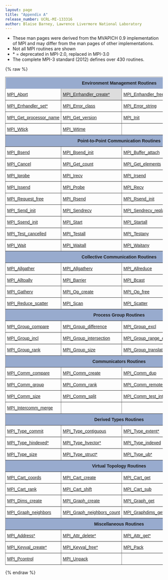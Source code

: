 ```yaml
---
layout: page
title: "Appendix A"
release_number: UCRL-MI-133316
author: Blaise Barney, Lawrence Livermore National Laboratory
---
```


- These man pages were derived from the MVAPICH 0.9 implementation of MPI and may differ from the man pages of other implementations.
- Not all MPI routines are shown
- \* = deprecated in MPI-2.0, replaced in MPI-3.0
- The complete MPI-3 standard (2012) defines over 430 routines.

{% raw %}
<table style="border-collapse:collapse;border-spacing:0" class="tg">
    <thead>
        <tr>
            <th style="background-color:#98ABCE;border-color:inherit;border-style:solid;border-width:1px;font-family:Arial, sans-serif;font-size:14px;font-weight:bold;overflow:hidden;padding:10px 5px;position:-webkit-sticky;position:sticky;text-align:center;top:-1px;vertical-align:top;will-change:transform;word-break:normal"
                colspan="4"><span style="background-color:#98ABCE">Environment Management Routines</span></th>
        </tr>
    </thead>
    <tbody>
        <tr>
            <td
                style="border-color:inherit;border-style:solid;border-width:1px;color:#339;font-family:Arial, sans-serif;font-size:14px;overflow:hidden;padding:10px 5px;text-align:left;text-decoration:underline;vertical-align:top;word-break:normal">
                <span style="font-weight:normal;font-style:normal;color:#000"><a
                    href='MPI_appendix/MPI_Abort.txt'>MPI_Abort</a></span></td>
            <td
                style="background-color:#DDD;border-color:inherit;border-style:solid;border-width:1px;color:#339;font-family:Arial, sans-serif;font-size:14px;overflow:hidden;padding:10px 5px;text-align:left;text-decoration:underline;vertical-align:top;word-break:normal">
                <span style="font-weight:normal;font-style:normal;color:#000"><a
                    href='MPI_appendix/MPI_Errhandler_create.txt'>MPI_Errhandler_create*</a></span></td>
            <td
                style="border-color:inherit;border-style:solid;border-width:1px;color:#339;font-family:Arial, sans-serif;font-size:14px;overflow:hidden;padding:10px 5px;text-align:left;text-decoration:underline;vertical-align:top;word-break:normal">
                <span style="font-weight:normal;font-style:normal;color:#000"><a
                    href='MPI_appendix/MPI_Errhandler_free.txt'>MPI_Errhandler_free</a></span></td>
            <td
                style="border-color:inherit;border-style:solid;border-width:1px;color:#339;font-family:Arial, sans-serif;font-size:14px;overflow:hidden;padding:10px 5px;text-align:left;text-decoration:underline;vertical-align:top;word-break:normal">
                <span style="font-weight:normal;font-style:normal;color:#000"><a
                    href='MPI_appendix/MPI_Errhandler_get.txt'>MPI_Errhandler_get*</a></span></td>
        </tr>
        <tr>
            <td
                style="border-color:inherit;border-style:solid;border-width:1px;color:#339;font-family:Arial, sans-serif;font-size:14px;overflow:hidden;padding:10px 5px;text-align:left;text-decoration:underline;vertical-align:top;word-break:normal">
                <span style="font-weight:normal;font-style:normal;color:#000"><a
                    href='MPI_appendix/MPI_Errhandler_set.txt'>MPI_Errhandler_set*</a></span></td>
            <td
                style="border-color:inherit;border-style:solid;border-width:1px;color:#339;font-family:Arial, sans-serif;font-size:14px;overflow:hidden;padding:10px 5px;text-align:left;text-decoration:underline;vertical-align:top;word-break:normal">
                <span style="font-weight:normal;font-style:normal;color:#000"><a
                    href='MPI_appendix/MPI_Error_class.txt'>MPI_Error_class</a></span></td>
            <td
                style="border-color:inherit;border-style:solid;border-width:1px;color:#339;font-family:Arial, sans-serif;font-size:14px;overflow:hidden;padding:10px 5px;text-align:left;text-decoration:underline;vertical-align:top;word-break:normal">
                <span style="font-weight:normal;font-style:normal;color:#000"><a
                    href='MPI_appendix/MPI_Error_string.txt'>MPI_Error_string</a></span></td>
            <td
                style="border-color:inherit;border-style:solid;border-width:1px;color:#339;font-family:Arial, sans-serif;font-size:14px;overflow:hidden;padding:10px 5px;text-align:left;text-decoration:underline;vertical-align:top;word-break:normal">
                <span style="font-weight:normal;font-style:normal;color:#000"><a
                    href='MPI_appendix/MPI_Finalize.txt'>MPI_Finalize</a></span></td>
        </tr>
        <tr>
            <td
                style="border-color:inherit;border-style:solid;border-width:1px;color:#339;font-family:Arial, sans-serif;font-size:14px;overflow:hidden;padding:10px 5px;text-align:left;text-decoration:underline;vertical-align:top;word-break:normal">
                <span style="font-weight:normal;font-style:normal;color:#000"><a
                    href='MPI_appendix/MPI_Get_processor_name.txt'>MPI_Get_processor_name</a></span></td>
            <td
                style="border-color:inherit;border-style:solid;border-width:1px;color:#339;font-family:Arial, sans-serif;font-size:14px;overflow:hidden;padding:10px 5px;text-align:left;text-decoration:underline;vertical-align:top;word-break:normal">
                <span style="font-weight:normal;font-style:normal;color:#000"><a
                    href='MPI_appendix/MPI_Get_version.txt'>MPI_Get_version</a></span></td>
            <td
                style="border-color:inherit;border-style:solid;border-width:1px;color:#339;font-family:Arial, sans-serif;font-size:14px;overflow:hidden;padding:10px 5px;text-align:left;text-decoration:underline;vertical-align:top;word-break:normal">
                <span style="font-weight:normal;font-style:normal;color:#000"><a
                    href='MPI_appendix/MPI_Init.txt'>MPI_Init</a></span></td>
            <td
                style="border-color:inherit;border-style:solid;border-width:1px;color:#339;font-family:Arial, sans-serif;font-size:14px;overflow:hidden;padding:10px 5px;text-align:left;text-decoration:underline;vertical-align:top;word-break:normal">
                <span style="font-weight:normal;font-style:normal;color:#000"><a
                    href='MPI_appendix/MPI_Initialized.txt'>MPI_Initialized</a></span></td>
        </tr>
        <tr>
            <td
                style="border-color:inherit;border-style:solid;border-width:1px;color:#339;font-family:Arial, sans-serif;font-size:14px;overflow:hidden;padding:10px 5px;text-align:left;text-decoration:underline;vertical-align:top;word-break:normal">
                <span style="font-weight:normal;font-style:normal;color:#000"><a
                    href='MPI_appendix/MPI_Wtick.txt'>MPI_Wtick</a></span></td>
            <td
                style="border-color:inherit;border-style:solid;border-width:1px;color:#339;font-family:Arial, sans-serif;font-size:14px;overflow:hidden;padding:10px 5px;text-align:left;text-decoration:underline;vertical-align:top;word-break:normal">
                <span style="font-weight:normal;font-style:normal;color:#000"><a
                    href='MPI_appendix/MPI_Wtime.txt'>MPI_Wtime</a></span></td>
            <td
                style="border-color:inherit;border-style:solid;border-width:1px;font-family:Arial, sans-serif;font-size:14px;overflow:hidden;padding:10px 5px;text-align:left;vertical-align:top;word-break:normal">
            </td>
            <td
                style="border-color:inherit;border-style:solid;border-width:1px;font-family:Arial, sans-serif;font-size:14px;overflow:hidden;padding:10px 5px;text-align:left;vertical-align:top;word-break:normal">
            </td>
        </tr>
        <tr>
            <td style="background-color:#98ABCE;border-color:inherit;border-style:solid;border-width:1px;font-family:Arial, sans-serif;font-size:14px;font-weight:bold;overflow:hidden;padding:10px 5px;text-align:center;vertical-align:top;word-break:normal"
                colspan="4"><span style="background-color:#98ABCE">Point-to-Point Communication Routines</span></td>
        </tr>
        <tr>
            <td
                style="border-color:inherit;border-style:solid;border-width:1px;color:#339;font-family:Arial, sans-serif;font-size:14px;overflow:hidden;padding:10px 5px;text-align:left;text-decoration:underline;vertical-align:top;word-break:normal">
                <span style="font-weight:normal;font-style:normal;color:#000"><a
                    href='MPI_appendix/MPI_Bsend.txt'>MPI_Bsend</a></span></td>
            <td
                style="border-color:inherit;border-style:solid;border-width:1px;color:#339;font-family:Arial, sans-serif;font-size:14px;overflow:hidden;padding:10px 5px;text-align:left;text-decoration:underline;vertical-align:top;word-break:normal">
                <span style="font-weight:normal;font-style:normal;color:#000"><a
                    href='MPI_appendix/MPI_Bsend_init.txt'>MPI_Bsend_init</a></span></td>
            <td
                style="border-color:inherit;border-style:solid;border-width:1px;color:#339;font-family:Arial, sans-serif;font-size:14px;overflow:hidden;padding:10px 5px;text-align:left;text-decoration:underline;vertical-align:top;word-break:normal">
                <span style="font-weight:normal;font-style:normal;color:#000"><a
                    href='MPI_appendix/MPI_Buffer_attach.txt'>MPI_Buffer_attach</a></span></td>
            <td
                style="border-color:inherit;border-style:solid;border-width:1px;color:#339;font-family:Arial, sans-serif;font-size:14px;overflow:hidden;padding:10px 5px;text-align:left;text-decoration:underline;vertical-align:top;word-break:normal">
                <span style="font-weight:normal;font-style:normal;color:#000"><a
                    href='MPI_appendix/MPI_Buffer_detach.txt'>MPI_Buffer_detach</a></span></td>
        </tr>
        <tr>
            <td
                style="border-color:inherit;border-style:solid;border-width:1px;color:#339;font-family:Arial, sans-serif;font-size:14px;overflow:hidden;padding:10px 5px;text-align:left;text-decoration:underline;vertical-align:top;word-break:normal">
                <span style="font-weight:normal;font-style:normal;color:#000"><a
                    href='MPI_appendix/MPI_Cancel.txt'>MPI_Cancel</a></span></td>
            <td
                style="border-color:inherit;border-style:solid;border-width:1px;color:#339;font-family:Arial, sans-serif;font-size:14px;overflow:hidden;padding:10px 5px;text-align:left;text-decoration:underline;vertical-align:top;word-break:normal">
                <span style="font-weight:normal;font-style:normal;color:#000"><a
                    href='MPI_appendix/MPI_Get_count.txt'>MPI_Get_count</a></span></td>
            <td
                style="border-color:inherit;border-style:solid;border-width:1px;color:#339;font-family:Arial, sans-serif;font-size:14px;overflow:hidden;padding:10px 5px;text-align:left;text-decoration:underline;vertical-align:top;word-break:normal">
                <span style="font-weight:normal;font-style:normal;color:#000"><a
                    href='MPI_appendix/MPI_Get_elements.txt'>MPI_Get_elements</a></span></td>
            <td
                style="border-color:inherit;border-style:solid;border-width:1px;color:#339;font-family:Arial, sans-serif;font-size:14px;overflow:hidden;padding:10px 5px;text-align:left;text-decoration:underline;vertical-align:top;word-break:normal">
                <span style="font-weight:normal;font-style:normal;color:#000"><a
                    href='MPI_appendix/MPI_Ibsend.txt'>MPI_Ibsend</a></span></td>
        </tr>
        <tr>
            <td
                style="border-color:inherit;border-style:solid;border-width:1px;color:#339;font-family:Arial, sans-serif;font-size:14px;overflow:hidden;padding:10px 5px;text-align:left;text-decoration:underline;vertical-align:top;word-break:normal">
                <span style="font-weight:normal;font-style:normal;color:#000"><a
                    href='MPI_appendix/MPI_Iprobe.txt'>MPI_Iprobe</a></span></td>
            <td
                style="border-color:inherit;border-style:solid;border-width:1px;color:#339;font-family:Arial, sans-serif;font-size:14px;overflow:hidden;padding:10px 5px;text-align:left;text-decoration:underline;vertical-align:top;word-break:normal">
                <span style="font-weight:normal;font-style:normal;color:#000"><a
                    href='MPI_appendix/MPI_Irecv.txt'>MPI_Irecv</a></span></td>
            <td
                style="border-color:inherit;border-style:solid;border-width:1px;color:#339;font-family:Arial, sans-serif;font-size:14px;overflow:hidden;padding:10px 5px;text-align:left;text-decoration:underline;vertical-align:top;word-break:normal">
                <span style="font-weight:normal;font-style:normal;color:#000"><a
                    href='MPI_appendix/MPI_Irsend.txt'>MPI_Irsend</a></span></td>
            <td
                style="border-color:inherit;border-style:solid;border-width:1px;color:#339;font-family:Arial, sans-serif;font-size:14px;overflow:hidden;padding:10px 5px;text-align:left;text-decoration:underline;vertical-align:top;word-break:normal">
                <span style="font-weight:normal;font-style:normal;color:#000"><a
                    href='MPI_appendix/MPI_Isend.txt'>MPI_Isend</a></span></td>
        </tr>
        <tr>
            <td
                style="border-color:inherit;border-style:solid;border-width:1px;color:#339;font-family:Arial, sans-serif;font-size:14px;overflow:hidden;padding:10px 5px;text-align:left;text-decoration:underline;vertical-align:top;word-break:normal">
                <span style="font-weight:normal;font-style:normal;color:#000"><a
                    href='MPI_appendix/MPI_Issend.txt'>MPI_Issend</a></span></td>
            <td
                style="border-color:inherit;border-style:solid;border-width:1px;color:#339;font-family:Arial, sans-serif;font-size:14px;overflow:hidden;padding:10px 5px;text-align:left;text-decoration:underline;vertical-align:top;word-break:normal">
                <span style="font-weight:normal;font-style:normal;color:#000"><a
                    href='MPI_appendix/MPI_Probe.txt'>MPI_Probe</a></span></td>
            <td
                style="border-color:inherit;border-style:solid;border-width:1px;color:#339;font-family:Arial, sans-serif;font-size:14px;overflow:hidden;padding:10px 5px;text-align:left;text-decoration:underline;vertical-align:top;word-break:normal">
                <span style="font-weight:normal;font-style:normal;color:#000"><a
                    href='MPI_appendix/MPI_Recv.txt'>MPI_Recv</a></span></td>
            <td
                style="border-color:inherit;border-style:solid;border-width:1px;color:#339;font-family:Arial, sans-serif;font-size:14px;overflow:hidden;padding:10px 5px;text-align:left;text-decoration:underline;vertical-align:top;word-break:normal">
                <span style="font-weight:normal;font-style:normal;color:#000"><a
                    href='MPI_appendix/MPI_Recv_init.txt'>MPI_Recv_init</a></span></td>
        </tr>
        <tr>
            <td
                style="border-color:inherit;border-style:solid;border-width:1px;color:#339;font-family:Arial, sans-serif;font-size:14px;overflow:hidden;padding:10px 5px;text-align:left;text-decoration:underline;vertical-align:top;word-break:normal">
                <span style="font-weight:normal;font-style:normal;color:#000"><a
                    href='MPI_appendix/MPI_Request_free.txt'>MPI_Request_free</a></span></td>
            <td
                style="border-color:inherit;border-style:solid;border-width:1px;color:#339;font-family:Arial, sans-serif;font-size:14px;overflow:hidden;padding:10px 5px;text-align:left;text-decoration:underline;vertical-align:top;word-break:normal">
                <span style="font-weight:normal;font-style:normal;color:#000"><a
                    href='MPI_appendix/MPI_Rsend.txt'>MPI_Rsend</a></span></td>
            <td
                style="border-color:inherit;border-style:solid;border-width:1px;color:#339;font-family:Arial, sans-serif;font-size:14px;overflow:hidden;padding:10px 5px;text-align:left;text-decoration:underline;vertical-align:top;word-break:normal">
                <span style="font-weight:normal;font-style:normal;color:#000"><a
                    href='MPI_appendix/MPI_Rsend_init.txt'>MPI_Rsend_init</a></span></td>
            <td
                style="border-color:inherit;border-style:solid;border-width:1px;color:#339;font-family:Arial, sans-serif;font-size:14px;overflow:hidden;padding:10px 5px;text-align:left;text-decoration:underline;vertical-align:top;word-break:normal">
                <span style="font-weight:normal;font-style:normal;color:#000"><a
                    href='MPI_appendix/MPI_Send.txt'>MPI_Send</a></span></td>
        </tr>
        <tr>
            <td
                style="border-color:inherit;border-style:solid;border-width:1px;color:#339;font-family:Arial, sans-serif;font-size:14px;overflow:hidden;padding:10px 5px;text-align:left;text-decoration:underline;vertical-align:top;word-break:normal">
                <span style="font-weight:normal;font-style:normal;color:#000"><a
                    href='MPI_appendix/MPI_Send_init.txt'>MPI_Send_init</a></span></td>
            <td
                style="border-color:inherit;border-style:solid;border-width:1px;color:#339;font-family:Arial, sans-serif;font-size:14px;overflow:hidden;padding:10px 5px;text-align:left;text-decoration:underline;vertical-align:top;word-break:normal">
                <span style="font-weight:normal;font-style:normal;color:#000"><a
                    href='MPI_appendix/MPI_Sendrecv.txt'>MPI_Sendrecv</a></span></td>
            <td
                style="border-color:inherit;border-style:solid;border-width:1px;color:#339;font-family:Arial, sans-serif;font-size:14px;overflow:hidden;padding:10px 5px;text-align:left;text-decoration:underline;vertical-align:top;word-break:normal">
                <span style="font-weight:normal;font-style:normal;color:#000"><a
                    href='MPI_appendix/MPI_Sendrecv_replace.txt'>MPI_Sendrecv_replace</a></span></td>
            <td
                style="border-color:inherit;border-style:solid;border-width:1px;color:#339;font-family:Arial, sans-serif;font-size:14px;overflow:hidden;padding:10px 5px;text-align:left;text-decoration:underline;vertical-align:top;word-break:normal">
                <span style="font-weight:normal;font-style:normal;color:#000"><a
                    href='MPI_appendix/MPI_Ssend.txt'>MPI_Ssend</a></span></td>
        </tr>
        <tr>
            <td
                style="border-color:inherit;border-style:solid;border-width:1px;color:#339;font-family:Arial, sans-serif;font-size:14px;overflow:hidden;padding:10px 5px;text-align:left;text-decoration:underline;vertical-align:top;word-break:normal">
                <span style="font-weight:normal;font-style:normal;color:#000"><a
                    href='MPI_appendix/MPI_Ssend_init.txt'>MPI_Ssend_init</a></span></td>
            <td
                style="border-color:inherit;border-style:solid;border-width:1px;color:#339;font-family:Arial, sans-serif;font-size:14px;overflow:hidden;padding:10px 5px;text-align:left;text-decoration:underline;vertical-align:top;word-break:normal">
                <span style="font-weight:normal;font-style:normal;color:#000"><a
                    href='MPI_appendix/MPI_Start.txt'>MPI_Start</a></span></td>
            <td
                style="border-color:inherit;border-style:solid;border-width:1px;color:#339;font-family:Arial, sans-serif;font-size:14px;overflow:hidden;padding:10px 5px;text-align:left;text-decoration:underline;vertical-align:top;word-break:normal">
                <span style="font-weight:normal;font-style:normal;color:#000"><a
                    href='MPI_appendix/MPI_Startall.txt'>MPI_Startall</a></span></td>
            <td
                style="border-color:inherit;border-style:solid;border-width:1px;color:#339;font-family:Arial, sans-serif;font-size:14px;overflow:hidden;padding:10px 5px;text-align:left;text-decoration:underline;vertical-align:top;word-break:normal">
                <span style="font-weight:normal;font-style:normal;color:#000"><a
                    href='MPI_appendix/MPI_Test.txt'>MPI_Test</a></span></td>
        </tr>
        <tr>
            <td
                style="border-color:inherit;border-style:solid;border-width:1px;color:#339;font-family:Arial, sans-serif;font-size:14px;overflow:hidden;padding:10px 5px;text-align:left;text-decoration:underline;vertical-align:top;word-break:normal">
                <span style="font-weight:normal;font-style:normal;color:#000"><a
                    href='MPI_appendix/MPI_Test_cancelled.txt'>MPI_Test_cancelled</a></span></td>
            <td
                style="border-color:inherit;border-style:solid;border-width:1px;color:#339;font-family:Arial, sans-serif;font-size:14px;overflow:hidden;padding:10px 5px;text-align:left;text-decoration:underline;vertical-align:top;word-break:normal">
                <span style="font-weight:normal;font-style:normal;color:#000"><a
                    href='MPI_appendix/MPI_Testall.txt'>MPI_Testall</a></span></td>
            <td
                style="border-color:inherit;border-style:solid;border-width:1px;color:#339;font-family:Arial, sans-serif;font-size:14px;overflow:hidden;padding:10px 5px;text-align:left;text-decoration:underline;vertical-align:top;word-break:normal">
                <span style="font-weight:normal;font-style:normal;color:#000"><a
                    href='MPI_appendix/MPI_Testany.txt'>MPI_Testany</a></span></td>
            <td
                style="border-color:inherit;border-style:solid;border-width:1px;color:#339;font-family:Arial, sans-serif;font-size:14px;overflow:hidden;padding:10px 5px;text-align:left;text-decoration:underline;vertical-align:top;word-break:normal">
                <span style="font-weight:normal;font-style:normal;color:#000"><a
                    href='MPI_appendix/MPI_Testsome.txt'>MPI_Testsome</a></span></td>
        </tr>
        <tr>
            <td
                style="border-color:inherit;border-style:solid;border-width:1px;color:#339;font-family:Arial, sans-serif;font-size:14px;overflow:hidden;padding:10px 5px;text-align:left;text-decoration:underline;vertical-align:top;word-break:normal">
                <span style="font-weight:normal;font-style:normal;color:#000"><a
                    href='MPI_appendix/MPI_Wait.txt'>MPI_Wait</a></span></td>
            <td
                style="border-color:inherit;border-style:solid;border-width:1px;color:#339;font-family:Arial, sans-serif;font-size:14px;overflow:hidden;padding:10px 5px;text-align:left;text-decoration:underline;vertical-align:top;word-break:normal">
                <span style="font-weight:normal;font-style:normal;color:#000"><a
                    href='MPI_appendix/MPI_Waitall.txt'>MPI_Waitall</a></span></td>
            <td
                style="border-color:inherit;border-style:solid;border-width:1px;color:#339;font-family:Arial, sans-serif;font-size:14px;overflow:hidden;padding:10px 5px;text-align:left;text-decoration:underline;vertical-align:top;word-break:normal">
                <span style="font-weight:normal;font-style:normal;color:#000"><a
                    href='MPI_appendix/MPI_Waitany.txt'>MPI_Waitany</a></span></td>
            <td
                style="border-color:inherit;border-style:solid;border-width:1px;color:#339;font-family:Arial, sans-serif;font-size:14px;overflow:hidden;padding:10px 5px;text-align:left;text-decoration:underline;vertical-align:top;word-break:normal">
                <span style="font-weight:normal;font-style:normal;color:#000"><a
                    href='MPI_appendix/MPI_Waitsome.txt'>MPI_Waitsome</a></span></td>
        </tr>
        <tr>
            <td style="background-color:#98ABCE;border-color:inherit;border-style:solid;border-width:1px;font-family:Arial, sans-serif;font-size:14px;font-weight:bold;overflow:hidden;padding:10px 5px;text-align:center;vertical-align:top;word-break:normal"
                colspan="4"><span style="background-color:#98ABCE">Collective Communication Routines</span></td>
        </tr>
        <tr>
            <td
                style="border-color:inherit;border-style:solid;border-width:1px;color:#339;font-family:Arial, sans-serif;font-size:14px;overflow:hidden;padding:10px 5px;text-align:left;text-decoration:underline;vertical-align:top;word-break:normal">
                <span style="font-weight:normal;font-style:normal;color:#000"><a
                    href='MPI_appendix/MPI_Allgather.txt'>MPI_Allgather</a></span></td>
            <td
                style="border-color:inherit;border-style:solid;border-width:1px;color:#339;font-family:Arial, sans-serif;font-size:14px;overflow:hidden;padding:10px 5px;text-align:left;text-decoration:underline;vertical-align:top;word-break:normal">
                <span style="font-weight:normal;font-style:normal;color:#000"><a
                    href='MPI_appendix/MPI_Allgatherv.txt'>MPI_Allgatherv</a></span></td>
            <td
                style="border-color:inherit;border-style:solid;border-width:1px;color:#339;font-family:Arial, sans-serif;font-size:14px;overflow:hidden;padding:10px 5px;text-align:left;text-decoration:underline;vertical-align:top;word-break:normal">
                <span style="font-weight:normal;font-style:normal;color:#000"><a
                    href='MPI_appendix/MPI_Allreduce.txt'>MPI_Allreduce</a></span></td>
            <td
                style="border-color:inherit;border-style:solid;border-width:1px;color:#339;font-family:Arial, sans-serif;font-size:14px;overflow:hidden;padding:10px 5px;text-align:left;text-decoration:underline;vertical-align:top;word-break:normal">
                <span style="font-weight:normal;font-style:normal;color:#000"><a
                    href='MPI_appendix/MPI_Alltoall.txt'>MPI_Alltoall</a></span></td>
        </tr>
        <tr>
            <td
                style="border-color:inherit;border-style:solid;border-width:1px;color:#339;font-family:Arial, sans-serif;font-size:14px;overflow:hidden;padding:10px 5px;text-align:left;text-decoration:underline;vertical-align:top;word-break:normal">
                <span style="font-weight:normal;font-style:normal;color:#000"><a
                    href='MPI_appendix/MPI_Alltoallv.txt'>MPI_Alltoallv</a></span></td>
            <td
                style="border-color:inherit;border-style:solid;border-width:1px;color:#339;font-family:Arial, sans-serif;font-size:14px;overflow:hidden;padding:10px 5px;text-align:left;text-decoration:underline;vertical-align:top;word-break:normal">
                <span style="font-weight:normal;font-style:normal;color:#000"><a
                    href='MPI_appendix/MPI_Barrier.txt'>MPI_Barrier</a></span></td>
            <td
                style="border-color:inherit;border-style:solid;border-width:1px;color:#339;font-family:Arial, sans-serif;font-size:14px;overflow:hidden;padding:10px 5px;text-align:left;text-decoration:underline;vertical-align:top;word-break:normal">
                <span style="font-weight:normal;font-style:normal;color:#000"><a
                    href='MPI_appendix/MPI_Bcast.txt'>MPI_Bcast</a></span></td>
            <td
                style="border-color:inherit;border-style:solid;border-width:1px;color:#339;font-family:Arial, sans-serif;font-size:14px;overflow:hidden;padding:10px 5px;text-align:left;text-decoration:underline;vertical-align:top;word-break:normal">
                <span style="font-weight:normal;font-style:normal;color:#000"><a
                    href='MPI_appendix/MPI_Gather.txt'>MPI_Gather</a></span></td>
        </tr>
        <tr>
            <td
                style="border-color:inherit;border-style:solid;border-width:1px;color:#339;font-family:Arial, sans-serif;font-size:14px;overflow:hidden;padding:10px 5px;text-align:left;text-decoration:underline;vertical-align:top;word-break:normal">
                <span style="font-weight:normal;font-style:normal;color:#000"><a
                    href='MPI_appendix/MPI_Gatherv.txt'>MPI_Gatherv</a></span></td>
            <td
                style="border-color:inherit;border-style:solid;border-width:1px;color:#339;font-family:Arial, sans-serif;font-size:14px;overflow:hidden;padding:10px 5px;text-align:left;text-decoration:underline;vertical-align:top;word-break:normal">
                <span style="font-weight:normal;font-style:normal;color:#000"><a
                    href='MPI_appendix/MPI_Op_create.txt'>MPI_Op_create</a></span></td>
            <td
                style="border-color:inherit;border-style:solid;border-width:1px;color:#339;font-family:Arial, sans-serif;font-size:14px;overflow:hidden;padding:10px 5px;text-align:left;text-decoration:underline;vertical-align:top;word-break:normal">
                <span style="font-weight:normal;font-style:normal;color:#000"><a
                    href='MPI_appendix/MPI_Op_free.txt'>MPI_Op_free</a></span></td>
            <td
                style="border-color:inherit;border-style:solid;border-width:1px;color:#339;font-family:Arial, sans-serif;font-size:14px;overflow:hidden;padding:10px 5px;text-align:left;text-decoration:underline;vertical-align:top;word-break:normal">
                <span style="font-weight:normal;font-style:normal;color:#000"><a
                    href='MPI_appendix/MPI_Reduce.txt'>MPI_Reduce</a></span></td>
        </tr>
        <tr>
            <td
                style="border-color:inherit;border-style:solid;border-width:1px;color:#339;font-family:Arial, sans-serif;font-size:14px;overflow:hidden;padding:10px 5px;text-align:left;text-decoration:underline;vertical-align:top;word-break:normal">
                <span style="font-weight:normal;font-style:normal;color:#000"><a
                    href='MPI_appendix/MPI_Reduce_scatter.txt'>MPI_Reduce_scatter</a></span></td>
            <td
                style="border-color:inherit;border-style:solid;border-width:1px;color:#339;font-family:Arial, sans-serif;font-size:14px;overflow:hidden;padding:10px 5px;text-align:left;text-decoration:underline;vertical-align:top;word-break:normal">
                <span style="font-weight:normal;font-style:normal;color:#000"><a
                    href='MPI_appendix/MPI_Scan.txt'>MPI_Scan</a></span></td>
            <td
                style="border-color:inherit;border-style:solid;border-width:1px;color:#339;font-family:Arial, sans-serif;font-size:14px;overflow:hidden;padding:10px 5px;text-align:left;text-decoration:underline;vertical-align:top;word-break:normal">
                <span style="font-weight:normal;font-style:normal;color:#000"><a
                    href='MPI_appendix/MPI_Scatter.txt'>MPI_Scatter</a></span></td>
            <td
                style="border-color:inherit;border-style:solid;border-width:1px;color:#339;font-family:Arial, sans-serif;font-size:14px;overflow:hidden;padding:10px 5px;text-align:left;text-decoration:underline;vertical-align:top;word-break:normal">
                <span style="font-weight:normal;font-style:normal;color:#000"><a
                    href='MPI_appendix/MPI_Scatterv.txt'>MPI_Scatterv</a></span></td>
        </tr>
        <tr>
            <td style="background-color:#98ABCE;border-color:inherit;border-style:solid;border-width:1px;font-family:Arial, sans-serif;font-size:14px;font-weight:bold;overflow:hidden;padding:10px 5px;text-align:center;vertical-align:top;word-break:normal"
                colspan="4"><span style="background-color:#98ABCE">Process Group Routines</span></td>
        </tr>
        <tr>
            <td
                style="border-color:inherit;border-style:solid;border-width:1px;color:#339;font-family:Arial, sans-serif;font-size:14px;overflow:hidden;padding:10px 5px;text-align:left;text-decoration:underline;vertical-align:top;word-break:normal">
                <span style="font-weight:normal;font-style:normal;color:#000"><a
                    href='MPI_appendix/MPI_Group_compare.txt'>MPI_Group_compare</a></span></td>
            <td
                style="border-color:inherit;border-style:solid;border-width:1px;color:#339;font-family:Arial, sans-serif;font-size:14px;overflow:hidden;padding:10px 5px;text-align:left;text-decoration:underline;vertical-align:top;word-break:normal">
                <span style="font-weight:normal;font-style:normal;color:#000"><a
                    href='MPI_appendix/MPI_Group_difference.txt'>MPI_Group_difference</a></span></td>
            <td
                style="border-color:inherit;border-style:solid;border-width:1px;color:#339;font-family:Arial, sans-serif;font-size:14px;overflow:hidden;padding:10px 5px;text-align:left;text-decoration:underline;vertical-align:top;word-break:normal">
                <span style="font-weight:normal;font-style:normal;color:#000"><a
                    href='MPI_appendix/MPI_Group_excl.txt'>MPI_Group_excl</a></span></td>
            <td
                style="border-color:inherit;border-style:solid;border-width:1px;color:#339;font-family:Arial, sans-serif;font-size:14px;overflow:hidden;padding:10px 5px;text-align:left;text-decoration:underline;vertical-align:top;word-break:normal">
                <span style="font-weight:normal;font-style:normal;color:#000"><a
                    href='MPI_appendix/MPI_Group_free.txt'>MPI_Group_free</a></span></td>
        </tr>
        <tr>
            <td
                style="border-color:inherit;border-style:solid;border-width:1px;color:#339;font-family:Arial, sans-serif;font-size:14px;overflow:hidden;padding:10px 5px;text-align:left;text-decoration:underline;vertical-align:top;word-break:normal">
                <span style="font-weight:normal;font-style:normal;color:#000"><a
                    href='MPI_appendix/MPI_Group_incl.txt'>MPI_Group_incl</a></span></td>
            <td
                style="border-color:inherit;border-style:solid;border-width:1px;color:#339;font-family:Arial, sans-serif;font-size:14px;overflow:hidden;padding:10px 5px;text-align:left;text-decoration:underline;vertical-align:top;word-break:normal">
                <span style="font-weight:normal;font-style:normal;color:#000"><a
                    href='MPI_appendix/MPI_Group_intersection.txt'>MPI_Group_intersection</a></span></td>
            <td
                style="border-color:inherit;border-style:solid;border-width:1px;color:#339;font-family:Arial, sans-serif;font-size:14px;overflow:hidden;padding:10px 5px;text-align:left;text-decoration:underline;vertical-align:top;word-break:normal">
                <span style="font-weight:normal;font-style:normal;color:#000"><a
                    href='MPI_appendix/MPI_Group_range_excl.txt'>MPI_Group_range_excl</a></span></td>
            <td
                style="border-color:inherit;border-style:solid;border-width:1px;color:#339;font-family:Arial, sans-serif;font-size:14px;overflow:hidden;padding:10px 5px;text-align:left;text-decoration:underline;vertical-align:top;word-break:normal">
                <span style="font-weight:normal;font-style:normal;color:#000"><a
                    href='MPI_appendix/MPI_Group_range_incl.txt'>MPI_Group_range_incl</a></span></td>
        </tr>
        <tr>
            <td
                style="border-color:inherit;border-style:solid;border-width:1px;color:#339;font-family:Arial, sans-serif;font-size:14px;overflow:hidden;padding:10px 5px;text-align:left;text-decoration:underline;vertical-align:top;word-break:normal">
                <span style="font-weight:normal;font-style:normal;color:#000"><a
                    href='MPI_appendix/MPI_Group_rank.txt'>MPI_Group_rank</a></span></td>
            <td
                style="border-color:inherit;border-style:solid;border-width:1px;color:#339;font-family:Arial, sans-serif;font-size:14px;overflow:hidden;padding:10px 5px;text-align:left;text-decoration:underline;vertical-align:top;word-break:normal">
                <span style="font-weight:normal;font-style:normal;color:#000"><a
                    href='MPI_appendix/MPI_Group_size.txt'>MPI_Group_size</a></span></td>
            <td
                style="border-color:inherit;border-style:solid;border-width:1px;color:#339;font-family:Arial, sans-serif;font-size:14px;overflow:hidden;padding:10px 5px;text-align:left;text-decoration:underline;vertical-align:top;word-break:normal">
                <span style="font-weight:normal;font-style:normal;color:#000"><a
                    href='MPI_appendix/MPI_Group_translate_ranks.txt'>MPI_Group_translate_ranks</a></span></td>
            <td
                style="border-color:inherit;border-style:solid;border-width:1px;color:#339;font-family:Arial, sans-serif;font-size:14px;overflow:hidden;padding:10px 5px;text-align:left;text-decoration:underline;vertical-align:top;word-break:normal">
                <span style="font-weight:normal;font-style:normal;color:#000"><a
                    href='MPI_appendix/MPI_Group_union.txt'>MPI_Group_union</a></span></td>
        </tr>
        <tr>
            <td style="background-color:#98ABCE;border-color:inherit;border-style:solid;border-width:1px;font-family:Arial, sans-serif;font-size:14px;font-weight:bold;overflow:hidden;padding:10px 5px;text-align:center;vertical-align:top;word-break:normal"
                colspan="4"><span style="background-color:#98ABCE">Communicators Routines</span></td>
        </tr>
        <tr>
            <td
                style="border-color:inherit;border-style:solid;border-width:1px;color:#339;font-family:Arial, sans-serif;font-size:14px;overflow:hidden;padding:10px 5px;text-align:left;text-decoration:underline;vertical-align:top;word-break:normal">
                <span style="font-weight:normal;font-style:normal;color:#000"><a
                    href='MPI_appendix/MPI_Comm_compare.txt'>MPI_Comm_compare</a></span></td>
            <td
                style="border-color:inherit;border-style:solid;border-width:1px;color:#339;font-family:Arial, sans-serif;font-size:14px;overflow:hidden;padding:10px 5px;text-align:left;text-decoration:underline;vertical-align:top;word-break:normal">
                <span style="font-weight:normal;font-style:normal;color:#000"><a
                    href='MPI_appendix/MPI_Comm_create.txt'>MPI_Comm_create</a></span></td>
            <td
                style="border-color:inherit;border-style:solid;border-width:1px;color:#339;font-family:Arial, sans-serif;font-size:14px;overflow:hidden;padding:10px 5px;text-align:left;text-decoration:underline;vertical-align:top;word-break:normal">
                <span style="font-weight:normal;font-style:normal;color:#000"><a
                    href='MPI_appendix/MPI_Comm_dup.txt'>MPI_Comm_dup</a></span></td>
            <td
                style="border-color:inherit;border-style:solid;border-width:1px;color:#339;font-family:Arial, sans-serif;font-size:14px;overflow:hidden;padding:10px 5px;text-align:left;text-decoration:underline;vertical-align:top;word-break:normal">
                <span style="font-weight:normal;font-style:normal;color:#000"><a
                    href='MPI_appendix/MPI_Comm_free.txt'>MPI_Comm_free</a></span></td>
        </tr>
        <tr>
            <td
                style="border-color:inherit;border-style:solid;border-width:1px;color:#339;font-family:Arial, sans-serif;font-size:14px;overflow:hidden;padding:10px 5px;text-align:left;text-decoration:underline;vertical-align:top;word-break:normal">
                <span style="font-weight:normal;font-style:normal;color:#000"><a
                    href='MPI_appendix/MPI_Comm_group.txt'>MPI_Comm_group</a></span></td>
            <td
                style="border-color:inherit;border-style:solid;border-width:1px;color:#339;font-family:Arial, sans-serif;font-size:14px;overflow:hidden;padding:10px 5px;text-align:left;text-decoration:underline;vertical-align:top;word-break:normal">
                <span style="font-weight:normal;font-style:normal;color:#000"><a
                    href='MPI_appendix/MPI_Comm_rank.txt'>MPI_Comm_rank</a></span></td>
            <td
                style="border-color:inherit;border-style:solid;border-width:1px;color:#339;font-family:Arial, sans-serif;font-size:14px;overflow:hidden;padding:10px 5px;text-align:left;text-decoration:underline;vertical-align:top;word-break:normal">
                <span style="font-weight:normal;font-style:normal;color:#000"><a
                    href='MPI_appendix/MPI_Comm_remote_group.txt'>MPI_Comm_remote_group</a></span></td>
            <td
                style="border-color:inherit;border-style:solid;border-width:1px;color:#339;font-family:Arial, sans-serif;font-size:14px;overflow:hidden;padding:10px 5px;text-align:left;text-decoration:underline;vertical-align:top;word-break:normal">
                <span style="font-weight:normal;font-style:normal;color:#000"><a
                    href='MPI_appendix/MPI_Comm_remote_size.txt'>MPI_Comm_remote_size</a></span></td>
        </tr>
        <tr>
            <td
                style="border-color:inherit;border-style:solid;border-width:1px;color:#339;font-family:Arial, sans-serif;font-size:14px;overflow:hidden;padding:10px 5px;text-align:left;text-decoration:underline;vertical-align:top;word-break:normal">
                <span style="font-weight:normal;font-style:normal;color:#000"><a
                    href='MPI_appendix/MPI_Comm_size.txt'>MPI_Comm_size</a></span></td>
            <td
                style="border-color:inherit;border-style:solid;border-width:1px;color:#339;font-family:Arial, sans-serif;font-size:14px;overflow:hidden;padding:10px 5px;text-align:left;text-decoration:underline;vertical-align:top;word-break:normal">
                <span style="font-weight:normal;font-style:normal;color:#000"><a
                    href='MPI_appendix/MPI_Comm_split.txt'>MPI_Comm_split</a></span></td>
            <td
                style="border-color:inherit;border-style:solid;border-width:1px;color:#339;font-family:Arial, sans-serif;font-size:14px;overflow:hidden;padding:10px 5px;text-align:left;text-decoration:underline;vertical-align:top;word-break:normal">
                <span style="font-weight:normal;font-style:normal;color:#000"><a
                    href='MPI_appendix/MPI_Comm_test_inter.txt'>MPI_Comm_test_inter</a></span></td>
            <td
                style="border-color:inherit;border-style:solid;border-width:1px;color:#339;font-family:Arial, sans-serif;font-size:14px;overflow:hidden;padding:10px 5px;text-align:left;text-decoration:underline;vertical-align:top;word-break:normal">
                <span style="font-weight:normal;font-style:normal;color:#000"><a
                    href='MPI_appendix/MPI_Intercomm_create.txt'>MPI_Intercomm_create</a></span></td>
        </tr>
        <tr>
            <td
                style="border-color:inherit;border-style:solid;border-width:1px;color:#339;font-family:Arial, sans-serif;font-size:14px;overflow:hidden;padding:10px 5px;text-align:left;text-decoration:underline;vertical-align:top;word-break:normal">
                <span style="font-weight:normal;font-style:normal;color:#000"><a
                    href='MPI_appendix/MPI_Intercomm_merge.txt'>MPI_Intercomm_merge</a></span></td>
            <td
                style="border-color:inherit;border-style:solid;border-width:1px;font-family:Arial, sans-serif;font-size:14px;overflow:hidden;padding:10px 5px;text-align:left;vertical-align:top;word-break:normal">
            </td>
            <td
                style="border-color:inherit;border-style:solid;border-width:1px;font-family:Arial, sans-serif;font-size:14px;overflow:hidden;padding:10px 5px;text-align:left;vertical-align:top;word-break:normal">
            </td>
            <td
                style="border-color:inherit;border-style:solid;border-width:1px;font-family:Arial, sans-serif;font-size:14px;overflow:hidden;padding:10px 5px;text-align:left;vertical-align:top;word-break:normal">
            </td>
        </tr>
        <tr>
            <td style="background-color:#98ABCE;border-color:inherit;border-style:solid;border-width:1px;font-family:Arial, sans-serif;font-size:14px;font-weight:bold;overflow:hidden;padding:10px 5px;text-align:center;vertical-align:top;word-break:normal"
                colspan="4"><span style="background-color:#98ABCE">Derived Types Routines</span></td>
        </tr>
        <tr>
            <td
                style="border-color:inherit;border-style:solid;border-width:1px;color:#339;font-family:Arial, sans-serif;font-size:14px;overflow:hidden;padding:10px 5px;text-align:left;text-decoration:underline;vertical-align:top;word-break:normal">
                <span style="font-weight:normal;font-style:normal;color:#000"><a
                    href='MPI_appendix/MPI_Type_commit.txt'>MPI_Type_commit</a></span></td>
            <td
                style="border-color:inherit;border-style:solid;border-width:1px;color:#339;font-family:Arial, sans-serif;font-size:14px;overflow:hidden;padding:10px 5px;text-align:left;text-decoration:underline;vertical-align:top;word-break:normal">
                <span style="font-weight:normal;font-style:normal;color:#000"><a
                    href='MPI_appendix/MPI_Type_contiguous.txt'>MPI_Type_contiguous</a></span></td>
            <td
                style="border-color:inherit;border-style:solid;border-width:1px;color:#339;font-family:Arial, sans-serif;font-size:14px;overflow:hidden;padding:10px 5px;text-align:left;text-decoration:underline;vertical-align:top;word-break:normal">
                <span style="font-weight:normal;font-style:normal;color:#000"><a
                    href='MPI_appendix/MPI_Type_extent.txt'>MPI_Type_extent*</a></span></td>
            <td
                style="border-color:inherit;border-style:solid;border-width:1px;color:#339;font-family:Arial, sans-serif;font-size:14px;overflow:hidden;padding:10px 5px;text-align:left;text-decoration:underline;vertical-align:top;word-break:normal">
                <span style="font-weight:normal;font-style:normal;color:#000"><a
                    href='MPI_appendix/MPI_Type_free.txt'>MPI_Type_free</a></span></td>
        </tr>
        <tr>
            <td
                style="border-color:inherit;border-style:solid;border-width:1px;color:#339;font-family:Arial, sans-serif;font-size:14px;overflow:hidden;padding:10px 5px;text-align:left;text-decoration:underline;vertical-align:top;word-break:normal">
                <span style="font-weight:normal;font-style:normal;color:#000"><a
                    href='MPI_appendix/MPI_Type_hindexed.txt'>MPI_Type_hindexed*</a></span></td>
            <td
                style="border-color:inherit;border-style:solid;border-width:1px;color:#339;font-family:Arial, sans-serif;font-size:14px;overflow:hidden;padding:10px 5px;text-align:left;text-decoration:underline;vertical-align:top;word-break:normal">
                <span style="font-weight:normal;font-style:normal;color:#000"><a
                    href='MPI_appendix/MPI_Type_hvector.txt'>MPI_Type_hvector*</a></span></td>
            <td
                style="border-color:inherit;border-style:solid;border-width:1px;color:#339;font-family:Arial, sans-serif;font-size:14px;overflow:hidden;padding:10px 5px;text-align:left;text-decoration:underline;vertical-align:top;word-break:normal">
                <span style="font-weight:normal;font-style:normal;color:#000"><a
                    href='MPI_appendix/MPI_Type_indexed.txt'>MPI_Type_indexed</a></span></td>
            <td
                style="border-color:inherit;border-style:solid;border-width:1px;color:#339;font-family:Arial, sans-serif;font-size:14px;overflow:hidden;padding:10px 5px;text-align:left;text-decoration:underline;vertical-align:top;word-break:normal">
                <span style="font-weight:normal;font-style:normal;color:#000"><a
                    href='MPI_appendix/MPI_Type_lb.txt'>MPI_Type_lb</a></span></td>
        </tr>
        <tr>
            <td
                style="border-color:inherit;border-style:solid;border-width:1px;color:#339;font-family:Arial, sans-serif;font-size:14px;overflow:hidden;padding:10px 5px;text-align:left;text-decoration:underline;vertical-align:top;word-break:normal">
                <span style="font-weight:normal;font-style:normal;color:#000"><a
                    href='MPI_appendix/MPI_Type_size.txt'>MPI_Type_size</a></span></td>
            <td
                style="border-color:inherit;border-style:solid;border-width:1px;color:#339;font-family:Arial, sans-serif;font-size:14px;overflow:hidden;padding:10px 5px;text-align:left;text-decoration:underline;vertical-align:top;word-break:normal">
                <span style="font-weight:normal;font-style:normal;color:#000"><a
                    href='MPI_appendix/MPI_Type_struct.txt'>MPI_Type_struct*</a></span></td>
            <td
                style="border-color:inherit;border-style:solid;border-width:1px;color:#339;font-family:Arial, sans-serif;font-size:14px;overflow:hidden;padding:10px 5px;text-align:left;text-decoration:underline;vertical-align:top;word-break:normal">
                <span style="font-weight:normal;font-style:normal;color:#000"><a
                    href='MPI_appendix/MPI_Type_ub.txt'>MPI_Type_ub*</a></span></td>
            <td
                style="border-color:inherit;border-style:solid;border-width:1px;color:#339;font-family:Arial, sans-serif;font-size:14px;overflow:hidden;padding:10px 5px;text-align:left;text-decoration:underline;vertical-align:top;word-break:normal">
                <span style="font-weight:normal;font-style:normal;color:#000"><a
                    href='MPI_appendix/MPI_Type_vector.txt'>MPI_Type_vector</a></span></td>
        </tr>
        <tr>
            <td style="background-color:#98ABCE;border-color:inherit;border-style:solid;border-width:1px;font-family:Arial, sans-serif;font-size:14px;font-weight:bold;overflow:hidden;padding:10px 5px;text-align:center;vertical-align:top;word-break:normal"
                colspan="4"><span style="background-color:#98ABCE">Virtual Topology Routines</span></td>
        </tr>
        <tr>
            <td
                style="border-color:inherit;border-style:solid;border-width:1px;color:#339;font-family:Arial, sans-serif;font-size:14px;overflow:hidden;padding:10px 5px;text-align:left;text-decoration:underline;vertical-align:top;word-break:normal">
                <span style="font-weight:normal;font-style:normal;color:#000"><a
                    href='MPI_appendix/MPI_Cart_coords.txt'>MPI_Cart_coords</a></span></td>
            <td
                style="border-color:inherit;border-style:solid;border-width:1px;color:#339;font-family:Arial, sans-serif;font-size:14px;overflow:hidden;padding:10px 5px;text-align:left;text-decoration:underline;vertical-align:top;word-break:normal">
                <span style="font-weight:normal;font-style:normal;color:#000"><a
                    href='MPI_appendix/MPI_Cart_create.txt'>MPI_Cart_create</a></span></td>
            <td
                style="border-color:inherit;border-style:solid;border-width:1px;color:#339;font-family:Arial, sans-serif;font-size:14px;overflow:hidden;padding:10px 5px;text-align:left;text-decoration:underline;vertical-align:top;word-break:normal">
                <span style="font-weight:normal;font-style:normal;color:#000"><a
                    href='MPI_appendix/MPI_Cart_get.txt'>MPI_Cart_get</a></span></td>
            <td
                style="border-color:inherit;border-style:solid;border-width:1px;color:#339;font-family:Arial, sans-serif;font-size:14px;overflow:hidden;padding:10px 5px;text-align:left;text-decoration:underline;vertical-align:top;word-break:normal">
                <span style="font-weight:normal;font-style:normal;color:#000"><a
                    href='MPI_appendix/MPI_Cart_map.txt'>MPI_Cart_map</a></span></td>
        </tr>
        <tr>
            <td
                style="border-color:inherit;border-style:solid;border-width:1px;color:#339;font-family:Arial, sans-serif;font-size:14px;overflow:hidden;padding:10px 5px;text-align:left;text-decoration:underline;vertical-align:top;word-break:normal">
                <span style="font-weight:normal;font-style:normal;color:#000"><a
                    href='MPI_appendix/MPI_Cart_rank.txt'>MPI_Cart_rank</a></span></td>
            <td
                style="border-color:inherit;border-style:solid;border-width:1px;color:#339;font-family:Arial, sans-serif;font-size:14px;overflow:hidden;padding:10px 5px;text-align:left;text-decoration:underline;vertical-align:top;word-break:normal">
                <span style="font-weight:normal;font-style:normal;color:#000"><a
                    href='MPI_appendix/MPI_Cart_shift.txt'>MPI_Cart_shift</a></span></td>
            <td
                style="border-color:inherit;border-style:solid;border-width:1px;color:#339;font-family:Arial, sans-serif;font-size:14px;overflow:hidden;padding:10px 5px;text-align:left;text-decoration:underline;vertical-align:top;word-break:normal">
                <span style="font-weight:normal;font-style:normal;color:#000"><a
                    href='MPI_appendix/MPI_Cart_sub.txt'>MPI_Cart_sub</a></span></td>
            <td
                style="border-color:inherit;border-style:solid;border-width:1px;color:#339;font-family:Arial, sans-serif;font-size:14px;overflow:hidden;padding:10px 5px;text-align:left;text-decoration:underline;vertical-align:top;word-break:normal">
                <span style="font-weight:normal;font-style:normal;color:#000"><a
                    href='MPI_appendix/MPI_Cartdim_get.txt'>MPI_Cartdim_get</a></span></td>
        </tr>
        <tr>
            <td
                style="border-color:inherit;border-style:solid;border-width:1px;color:#339;font-family:Arial, sans-serif;font-size:14px;overflow:hidden;padding:10px 5px;text-align:left;text-decoration:underline;vertical-align:top;word-break:normal">
                <span style="font-weight:normal;font-style:normal;color:#000"><a
                    href='MPI_appendix/MPI_Dims_create.txt'>MPI_Dims_create</a></span></td>
            <td
                style="border-color:inherit;border-style:solid;border-width:1px;color:#339;font-family:Arial, sans-serif;font-size:14px;overflow:hidden;padding:10px 5px;text-align:left;text-decoration:underline;vertical-align:top;word-break:normal">
                <span style="font-weight:normal;font-style:normal;color:#000"><a
                    href='MPI_appendix/MPI_Graph_create.txt'>MPI_Graph_create</a></span></td>
            <td
                style="border-color:inherit;border-style:solid;border-width:1px;color:#339;font-family:Arial, sans-serif;font-size:14px;overflow:hidden;padding:10px 5px;text-align:left;text-decoration:underline;vertical-align:top;word-break:normal">
                <span style="font-weight:normal;font-style:normal;color:#000"><a
                    href='MPI_appendix/MPI_Graph_get.txt'>MPI_Graph_get</a></span></td>
            <td
                style="border-color:inherit;border-style:solid;border-width:1px;color:#339;font-family:Arial, sans-serif;font-size:14px;overflow:hidden;padding:10px 5px;text-align:left;text-decoration:underline;vertical-align:top;word-break:normal">
                <span style="font-weight:normal;font-style:normal;color:#000"><a
                    href='MPI_appendix/MPI_Graph_map.txt'>MPI_Graph_map</a></span></td>
        </tr>
        <tr>
            <td
                style="border-color:inherit;border-style:solid;border-width:1px;color:#339;font-family:Arial, sans-serif;font-size:14px;overflow:hidden;padding:10px 5px;text-align:left;text-decoration:underline;vertical-align:top;word-break:normal">
                <span style="font-weight:normal;font-style:normal;color:#000"><a
                    href='MPI_appendix/MPI_Graph_neighbors.txt'>MPI_Graph_neighbors</a></span></td>
            <td
                style="border-color:inherit;border-style:solid;border-width:1px;color:#339;font-family:Arial, sans-serif;font-size:14px;overflow:hidden;padding:10px 5px;text-align:left;text-decoration:underline;vertical-align:top;word-break:normal">
                <span style="font-weight:normal;font-style:normal;color:#000"><a
                    href='MPI_appendix/MPI_Graph_neighbors_count.txt'>MPI_Graph_neighbors_count</a></span></td>
            <td
                style="border-color:inherit;border-style:solid;border-width:1px;color:#339;font-family:Arial, sans-serif;font-size:14px;overflow:hidden;padding:10px 5px;text-align:left;text-decoration:underline;vertical-align:top;word-break:normal">
                <span style="font-weight:normal;font-style:normal;color:#000"><a
                    href='MPI_appendix/MPI_Graphdims_get.txt'>MPI_Graphdims_get</a></span></td>
            <td
                style="border-color:inherit;border-style:solid;border-width:1px;color:#339;font-family:Arial, sans-serif;font-size:14px;overflow:hidden;padding:10px 5px;text-align:left;text-decoration:underline;vertical-align:top;word-break:normal">
                <span style="font-weight:normal;font-style:normal;color:#000"><a
                    href='MPI_appendix/MPI_Topo_test.txt'>MPI_Topo_test</a></span></td>
        </tr>
        <tr>
            <td style="background-color:#98ABCE;border-color:inherit;border-style:solid;border-width:1px;font-family:Arial, sans-serif;font-size:14px;font-weight:bold;overflow:hidden;padding:10px 5px;text-align:center;vertical-align:top;word-break:normal"
                colspan="4"><span style="background-color:#98ABCE">Miscellaneous Routines</span></td>
        </tr>
        <tr>
            <td
                style="border-color:inherit;border-style:solid;border-width:1px;color:#339;font-family:Arial, sans-serif;font-size:14px;overflow:hidden;padding:10px 5px;text-align:left;text-decoration:underline;vertical-align:top;word-break:normal">
                <span style="font-weight:normal;font-style:normal;color:#000"><a
                    href='MPI_appendix/MPI_Address.txt'>MPI_Address*</a></span></td>
            <td
                style="border-color:inherit;border-style:solid;border-width:1px;color:#339;font-family:Arial, sans-serif;font-size:14px;overflow:hidden;padding:10px 5px;text-align:left;text-decoration:underline;vertical-align:top;word-break:normal">
                <span style="font-weight:normal;font-style:normal;color:#000"><a
                    href='MPI_appendix/MPI_Attr_delete.txt'>MPI_Attr_delete*</a></span></td>
            <td
                style="border-color:inherit;border-style:solid;border-width:1px;color:#339;font-family:Arial, sans-serif;font-size:14px;overflow:hidden;padding:10px 5px;text-align:left;text-decoration:underline;vertical-align:top;word-break:normal">
                <span style="font-weight:normal;font-style:normal;color:#000"><a
                    href='MPI_appendix/MPI_Attr_get.txt'>MPI_Attr_get*</a></span></td>
            <td
                style="border-color:inherit;border-style:solid;border-width:1px;color:#339;font-family:Arial, sans-serif;font-size:14px;overflow:hidden;padding:10px 5px;text-align:left;text-decoration:underline;vertical-align:top;word-break:normal">
                <span style="font-weight:normal;font-style:normal;color:#000"><a
                    href='MPI_appendix/MPI_Attr_put.txt'>MPI_Attr_put*</a></span></td>
        </tr>
        <tr>
            <td
                style="border-color:inherit;border-style:solid;border-width:1px;color:#339;font-family:Arial, sans-serif;font-size:14px;overflow:hidden;padding:10px 5px;text-align:left;text-decoration:underline;vertical-align:top;word-break:normal">
                <span style="font-weight:normal;font-style:normal;color:#000"><a
                    href='MPI_appendix/MPI_Keyval_create.txt'>MPI_Keyval_create*</a></span></td>
            <td
                style="border-color:inherit;border-style:solid;border-width:1px;color:#339;font-family:Arial, sans-serif;font-size:14px;overflow:hidden;padding:10px 5px;text-align:left;text-decoration:underline;vertical-align:top;word-break:normal">
                <span style="font-weight:normal;font-style:normal;color:#000"><a
                    href='MPI_appendix/MPI_Keyval_free.txt'>MPI_Keyval_free*</a></span></td>
            <td
                style="border-color:inherit;border-style:solid;border-width:1px;color:#339;font-family:Arial, sans-serif;font-size:14px;overflow:hidden;padding:10px 5px;text-align:left;text-decoration:underline;vertical-align:top;word-break:normal">
                <span style="font-weight:normal;font-style:normal;color:#000"><a
                    href='MPI_appendix/MPI_Pack.txt'>MPI_Pack</a></span></td>
            <td
                style="border-color:inherit;border-style:solid;border-width:1px;color:#339;font-family:Arial, sans-serif;font-size:14px;overflow:hidden;padding:10px 5px;text-align:left;text-decoration:underline;vertical-align:top;word-break:normal">
                <span style="font-weight:normal;font-style:normal;color:#000"><a
                    href='MPI_appendix/MPI_Pack_size.txt'>MPI_Pack_size</a></span></td>
        </tr>
        <tr>
            <td
                style="border-color:inherit;border-style:solid;border-width:1px;color:#339;font-family:Arial, sans-serif;font-size:14px;overflow:hidden;padding:10px 5px;text-align:left;text-decoration:underline;vertical-align:top;word-break:normal">
                <span style="font-weight:normal;font-style:normal;color:#000"><a
                    href='MPI_appendix/MPI_Pcontrol.txt'>MPI_Pcontrol</a></span></td>
            <td
                style="border-color:inherit;border-style:solid;border-width:1px;color:#339;font-family:Arial, sans-serif;font-size:14px;overflow:hidden;padding:10px 5px;text-align:left;text-decoration:underline;vertical-align:top;word-break:normal">
                <span style="font-weight:normal;font-style:normal;color:#000"><a
                    href='MPI_appendix/MPI_Unpack.txt'>MPI_Unpack</a></span></td>
            <td
                style="border-color:inherit;border-style:solid;border-width:1px;font-family:Arial, sans-serif;font-size:14px;overflow:hidden;padding:10px 5px;text-align:left;vertical-align:top;word-break:normal">
            </td>
            <td
                style="border-color:inherit;border-style:solid;border-width:1px;font-family:Arial, sans-serif;font-size:14px;overflow:hidden;padding:10px 5px;text-align:left;vertical-align:top;word-break:normal">
            </td>
        </tr>
    </tbody>
</table>
{% endraw %}
